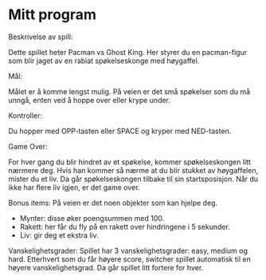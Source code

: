 # Mitt program

Beskrivelse av spill:

Dette spillet heter Pacman vs Ghost King. Her styrer du en pacman-figur som blir jaget av en rabiat spøkelseskonge med høygaffel.

Mål:

Målet er å komme lengst mulig. På veien er det små spøkelser som du må unngå, enten ved å hoppe over eller krype under. 

Kontroller:

Du hopper med OPP-tasten eller SPACE og kryper med NED-tasten. 

Game Over:

For hver gang du blir hindret av et spøkelse, kommer spøkelseskongen litt nærmere deg. Hvis han kommer så nærme at du blir stukket av høygaffelen, mister du et liv. Da går spøkelseskongen tilbake til sin startsposisjon.
 Når du ikke har flere liv igjen, er det game over.

Bonus items:
På veien er det noen objekter som kan hjelpe deg.
- Mynter: disse øker poengsummen med 100.
- Rakett: her får du fly på en rakett over hindringene i 5 sekunder. 
- Liv: gir deg et ekstra liv.

Vanskelighetsgrader:
Spillet har 3 vanskelighetsgrader: easy, medium og hard.
Etterhvert som du får høyere score, switcher spillet automatisk til en høyere vanskelighetsgrad. Da går spillet litt fortere for hver.



